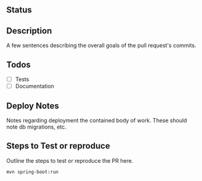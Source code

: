 ## Status

## Description
A few sentences describing the overall goals of the pull request's commits.

## Todos
- [ ] Tests
- [ ] Documentation

## Deploy Notes
Notes regarding deployment the contained body of work. These should note db migrations, etc.

## Steps to Test or reproduce
Outline the steps to test or reproduce the PR here.

```sh 
mvn spring-boot:run
``` 


